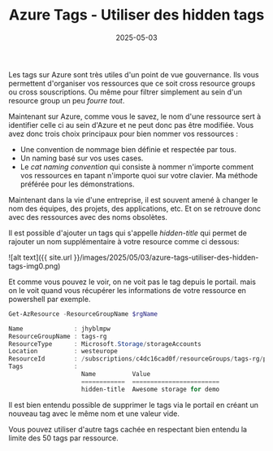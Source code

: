 ﻿---
layout: post
title: Azure Tags - Utiliser des hidden tags
date: 2025-05-03
categories: [ "Azure" ]
comments_id: 202 
---

Les tags sur Azure sont très utiles d'un point de vue gouvernance. Ils vous permettent d'organiser vos ressources que ce soit cross resource groups ou cross souscriptions. Ou même pour filtrer simplement au sein d'un resource group un peu *fourre tout*.

Maintenant sur Azure, comme vous le savez, le nom d'une ressource sert à identifier celle ci au sein d'Azure et ne peut donc pas être modifiée.
Vous avez donc trois choix principaux pour bien nommer vos ressources :

- Une convention de nommage bien définie et respectée par tous.
- Un naming basé sur vos uses cases.
- Le _cat naming convention_ qui consiste à nommer n'importe comment vos ressources en tapant n'importe quoi sur votre clavier. Ma méthode préférée pour les démonstrations.  

Maintenant dans la vie d'une entreprise, il est souvent amené à changer le nom des équipes, des projets, des applications, etc. Et on se retrouve donc avec des ressources avec des noms obsolètes.

Il est possible d'ajouter un tags qui s'appelle _hidden-title_ qui permet de rajouter un nom supplémentaire à votre resource comme ci dessous: 

![alt text]({{ site.url }}/images/2025/05/03/azure-tags-utiliser-des-hidden-tags-img0.png)

Et comme vous pouvez le voir, on ne voit pas le tag depuis le portail. mais on le voit quand vous récupérer les informations de votre ressource en powershell par exemple.

```powershell
Get-AzResource -ResourceGroupName $rgName

Name              : jhyblmpw
ResourceGroupName : tags-rg
ResourceType      : Microsoft.Storage/storageAccounts
Location          : westeurope
ResourceId        : /subscriptions/c4dc16cad0f/resourceGroups/tags-rg/providers/Microsoft.Storage/storageAccounts/jhyblmpw
Tags              :
                    Name          Value
                    ============  ========================
                    hidden-title  Awesome storage for demo

```

Il est bien entendu possible de supprimer le tags via le portail en créant un nouveau tag avec le même nom et une valeur vide.

Vous pouvez utiliser d'autre tags cachée en respectant bien entendu la limite des 50 tags par ressource.
